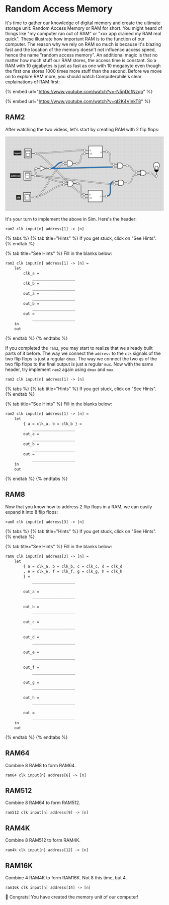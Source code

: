 # Random Access Memory

It's time to gather our knowledge of digital memory and create the ultimate storage unit: Random Access Memory or RAM for short. You might heard of things like "my computer ran out of RAM" or "xxx app drained my RAM real quick". These illustrate how important RAM is to the function of our computer. The reason why we rely on RAM so much is because it's blazing fast and the location of the memory doesn't not influence access speed, hence the name "random access memory". An additional magic is that no matter how much stuff our RAM stores, the access time is constant. So a RAM with 10 gigabytes is just as fast as one with 10 megabyte even though the first one stores 1000 times more stuff than the second. Before we move on to explore RAM more, you should watch Computerphile's clear explainations of RAM first:

{% embed url="https://www.youtube.com/watch?v=-N5pDcfNzqo" %}

{% embed url="https://www.youtube.com/watch?v=qI2K4VinkT8" %}

## RAM2

After watching the two videos, let's start by creating RAM with 2 flip flops:

![RAM with 2 Flip Flops](../.gitbook/assets/image.png)

It's your turn to implement the above in Sim. Here's the header:

```text
ram2 clk input[n] address[1] -> [n]
```

{% tabs %}
{% tab title="Hints" %}
If you get stuck, click on "See Hints".
{% endtab %}

{% tab title="See Hints" %}
Fill in the blanks below:

```text
ram2 clk input[n] address[1] -> [n] =
    let
        clk_a =
            ___________________
        clk_b =
            ___________________
        out_a =
            ___________________
        out_b =
            ___________________
        out =
            ___________________
    in
    out
```
{% endtab %}
{% endtabs %}

If you completed the `ram2`, you may start to realize that we already built parts of it before. The way we connect the `address` to the `clk` signals of the two flip flops is just a regular `dmux`. The way we connect the two `q`s of the two flip flops to the final output is just a regular `mux`. Now with the same header, try implement `ram2` again using `dmux` and `mux`.

```text
ram2 clk input[n] address[1] -> [n]
```

{% tabs %}
{% tab title="Hints" %}
If you get stuck, click on "See Hints".
{% endtab %}

{% tab title="See Hints" %}
Fill in the blanks below:

```text
ram2 clk input[n] address[1] -> [n] =
    let
        { a = clk_a, b = clk_b } =
            ___________________
        out_a =
            ___________________
        out_b =
            ___________________
        out =
            ___________________
    in
    out
```
{% endtab %}
{% endtabs %}

## RAM8

Now that you know how to address 2 flip flops in a RAM, we can easily expand it into 8 flip flops:

```text
ram8 clk input[n] address[3] -> [n]
```

{% tabs %}
{% tab title="Hints" %}
If you get stuck, click on "See Hints".
{% endtab %}

{% tab title="See Hints" %}
Fill in the blanks below:

```text
ram8 clk input[n] address[3] -> [n] =
    let
        { a = clk_a, b = clk_b, c = clk_c, d = clk_d
        , e = clk_e, f = clk_f, g = clk_g, h = clk_h
        } =
            ___________________

        out_a =
            ___________________
        
        out_b =
            ___________________
        
        out_c =
            ___________________

        out_d =
            ___________________

        out_e =
            ___________________
        
        out_f =
            ___________________
        
        out_g =
            ___________________

        out_h =
            ___________________

        out =
            ___________________
    in
    out
```
{% endtab %}
{% endtabs %}

## RAM64

Combine 8 RAM8 to form RAM64.

```text
ram64 clk input[n] address[6] -> [n]
```

## RAM512

Combine 8 RAM64 to form RAM512.

```text
ram512 clk input[n] address[9] -> [n]
```

## RAM4K

Combine 8 RAM512 to form RAM4K.

```text
ram4k clk input[n] address[12] -> [n]
```

## RAM16K

Combine 4 RAM4K to form RAM16K. Not 8 this time, but 4.

```text
ram16k clk input[n] address[14] -> [n]
```

🎉 Congrats! You have created the memory unit of our computer!

